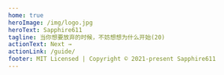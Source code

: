 ```yaml
---
home: true
heroImage: /img/logo.jpg
heroText: Sapphire611
tagline: 当你想要放弃的时候，不妨想想为什么开始(20)
actionText: Next →
actionLink: /guide/
footer: MIT Licensed | Copyright © 2021-present Sapphire611
---
```

